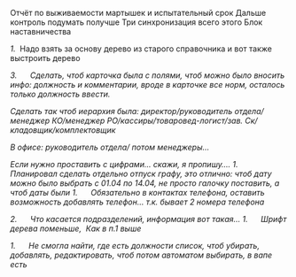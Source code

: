 Отчёт по выживаемости мартышек и испытательный срок
Дальше контроль  подумать получше
Три синхронизация всего этого
Блок наставничества

_1._  Надо взять за основу дерево из старого справочника и вот также выстроить дерево

_3._      _Сделать, чтоб карточка была с полями, чтоб можно было вносить инфо: должность и комментарии, вроде в карточке все норм, осталось только должность ввести._

_Сделать так чтоб иерархия была: директор/руководитель отдела/менеджер КО/менеджер РО/кассиры/товаровед-логист/зав. Ск/кладовщик/комплектовщик_

_В офисе: руководитель отдела/ потом менеджеры…_

_Если нужно проставить с цифрами… скажи, я пропишу…._
_1._      _Планировал сделать отдельно отпуск графу, это отлично: чтоб дату можно было выбрать с 01.04 по 14.04, не просто галочку поставить, а чтоб даты были_
_1._      _Обязательно в контактах телефона, оставить возможность добавлять телефон… т.к. бывает 2 номера телефона_

_2._      _Что касается подразделений, информация вот такая…_
_1._      _Шрифт дерева поменьше,  Как в п.1 выше_

_1._      _Не смогла найти, где есть должности список, чтоб убирать, добавлять, редактировать, чтоб потом автоматом выбирать, в вапе есть_